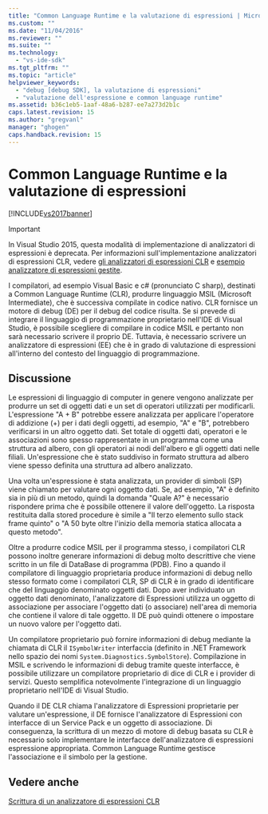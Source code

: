 ```yaml
---
title: "Common Language Runtime e la valutazione di espressioni | Microsoft Docs"
ms.custom: ""
ms.date: "11/04/2016"
ms.reviewer: ""
ms.suite: ""
ms.technology: 
  - "vs-ide-sdk"
ms.tgt_pltfrm: ""
ms.topic: "article"
helpviewer_keywords: 
  - "debug [debug SDK], la valutazione di espressioni"
  - "valutazione dell'espressione e common language runtime"
ms.assetid: b36c1eb5-1aaf-48a6-b287-ee7a273d2b1c
caps.latest.revision: 15
ms.author: "gregvanl"
manager: "ghogen"
caps.handback.revision: 15
---
```

# Common Language Runtime e la valutazione di espressioni
[!INCLUDE[vs2017banner](../../code-quality/includes/vs2017banner.md)]

> [!IMPORTANT]
>  In Visual Studio 2015, questa modalità di implementazione di analizzatori di espressioni è deprecata. Per informazioni sull'implementazione analizzatori di espressioni CLR, vedere [gli analizzatori di espressioni CLR](https://github.com/Microsoft/ConcordExtensibilitySamples/wiki/CLR-Expression-Evaluators) e [esempio analizzatore di espressioni gestite](https://github.com/Microsoft/ConcordExtensibilitySamples/wiki/Managed-Expression-Evaluator-Sample).  
  
 I compilatori, ad esempio Visual Basic e c\# \(pronunciato C sharp\), destinati a Common Language Runtime \(CLR\), produrre linguaggio MSIL \(Microsoft Intermediate\), che è successiva compilate in codice nativo. CLR fornisce un motore di debug \(DE\) per il debug del codice risulta. Se si prevede di integrare il linguaggio di programmazione proprietario nell'IDE di Visual Studio, è possibile scegliere di compilare in codice MSIL e pertanto non sarà necessario scrivere il proprio DE. Tuttavia, è necessario scrivere un analizzatore di espressioni \(EE\) che è in grado di valutazione di espressioni all'interno del contesto del linguaggio di programmazione.  
  
## Discussione  
 Le espressioni di linguaggio di computer in genere vengono analizzate per produrre un set di oggetti dati e un set di operatori utilizzati per modificarli. L'espressione "A \+ B" potrebbe essere analizzata per applicare l'operatore di addizione \(\+\) per i dati degli oggetti, ad esempio, "A" e "B", potrebbero verificarsi in un altro oggetto dati. Set totale di oggetti dati, operatori e le associazioni sono spesso rappresentate in un programma come una struttura ad albero, con gli operatori ai nodi dell'albero e gli oggetti dati nelle filiali. Un'espressione che è stato suddiviso in formato struttura ad albero viene spesso definita una struttura ad albero analizzato.  
  
 Una volta un'espressione è stata analizzata, un provider di simboli \(SP\) viene chiamato per valutare ogni oggetto dati. Se, ad esempio, "A" è definito sia in più di un metodo, quindi la domanda "Quale A?" è necessario rispondere prima che è possibile ottenere il valore dell'oggetto. La risposta restituita dalla stored procedure è simile a "Il terzo elemento sullo stack frame quinto" o "A 50 byte oltre l'inizio della memoria statica allocata a questo metodo".  
  
 Oltre a produrre codice MSIL per il programma stesso, i compilatori CLR possono inoltre generare informazioni di debug molto descrittive che viene scritto in un file di DataBase di programma \(PDB\). Fino a quando il compilatore di linguaggio proprietaria produce informazioni di debug nello stesso formato come i compilatori CLR, SP di CLR è in grado di identificare che del linguaggio denominato oggetti dati. Dopo aver individuato un oggetto dati denominato, l'analizzatore di Espressioni utilizza un oggetto di associazione per associare l'oggetto dati \(o associare\) nell'area di memoria che contiene il valore di tale oggetto. Il DE può quindi ottenere o impostare un nuovo valore per l'oggetto dati.  
  
 Un compilatore proprietario può fornire informazioni di debug mediante la chiamata di CLR il `ISymbolWriter` interfaccia \(definito in .NET Framework nello spazio dei nomi `System.Diagnostics.SymbolStore`\). Compilazione in MSIL e scrivendo le informazioni di debug tramite queste interfacce, è possibile utilizzare un compilatore proprietario di dice di CLR e i provider di servizi. Questo semplifica notevolmente l'integrazione di un linguaggio proprietario nell'IDE di Visual Studio.  
  
 Quando il DE CLR chiama l'analizzatore di Espressioni proprietarie per valutare un'espressione, il DE fornisce l'analizzatore di Espressioni con interfacce di un Service Pack e un oggetto di associazione. Di conseguenza, la scrittura di un mezzo di motore di debug basata su CLR è necessario solo implementare le interfacce dell'analizzatore di espressioni espressione appropriata. Common Language Runtime gestisce l'associazione e il simbolo per la gestione.  
  
## Vedere anche  
 [Scrittura di un analizzatore di espressioni CLR](../../extensibility/debugger/writing-a-common-language-runtime-expression-evaluator.md)